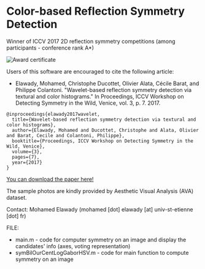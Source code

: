 # Color-based Reflection Symmetry Detection

Winner of ICCV 2017 2D reflection symmetry competitions (among participants - conference rank A*)

![Award certificate](/assets/images/san-juan-mountains.jpg "San Juan Mountains")

Users of this software are encouraged to cite the following article:
+ Elawady, Mohamed, Christophe Ducottet, Olivier Alata, Cécile Barat, and Philippe Colantoni. "Wavelet-based reflection symmetry detection via textural and color histograms." In Proceedings, ICCV Workshop on Detecting Symmetry in the Wild, Venice, vol. 3, p. 7. 2017.
```
@inproceedings{elawady2017wavelet,
  title={Wavelet-based reflection symmetry detection via textural and color histograms},
  author={Elawady, Mohamed and Ducottet, Christophe and Alata, Olivier and Barat, Cecile and Colantoni, Philippe},
  booktitle={Proceedings, ICCV Workshop on Detecting Symmetry in the Wild, Venice},
  volume={3},
  pages={7},
  year={2017}
}
```

[You can download the paper here!](http://openaccess.thecvf.com/content_ICCV_2017_workshops/papers/w24/Elawady_Wavelet-Based_Reflection_Symmetry_ICCV_2017_paper.pdf)

The sample photos are kindly provided by Aesthetic Visual Analysis (AVA) dataset.

Contact: Mohamed Elawady (mohamed [dot] elawady [at] univ-st-etienne [dot] fr)

FILE:
+ main.m - code for computer symmetry on an image and display the candidates' info (axes, voting representation)
+ symBilOurCentLogGaborHSV.m - code for main function to compute symmetry on an image
